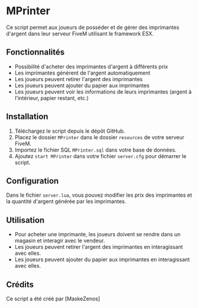 # MPrinter

Ce script permet aux joueurs de posséder et de gérer des imprimantes d'argent dans leur serveur FiveM utilisant le framework ESX.

## Fonctionnalités

- Possibilité d'acheter des imprimantes d'argent à différents prix
- Les imprimantes génèrent de l'argent automatiquement
- Les joueurs peuvent retirer l'argent des imprimantes
- Les joueurs peuvent ajouter du papier aux imprimantes
- Les joueurs peuvent voir les informations de leurs imprimantes (argent à l'intérieur, papier restant, etc.)

## Installation

1. Téléchargez le script depuis le dépôt GitHub.
2. Placez le dossier `MPrinter` dans le dossier `resources` de votre serveur FiveM.
3. Importez le fichier SQL `MPrinter.sql` dans votre base de données.
4. Ajoutez `start MPrinter` dans votre fichier `server.cfg` pour démarrer le script.

## Configuration

Dans le fichier `server.lua`, vous pouvez modifier les prix des imprimantes et la quantité d'argent générée par les imprimantes.

## Utilisation

- Pour acheter une imprimante, les joueurs doivent se rendre dans un magasin et interagir avec le vendeur.
- Les joueurs peuvent retirer l'argent des imprimantes en interagissant avec elles.
- Les joueurs peuvent ajouter du papier aux imprimantes en interagissant avec elles.

## Crédits

Ce script a été créé par [MaskeZenos]
